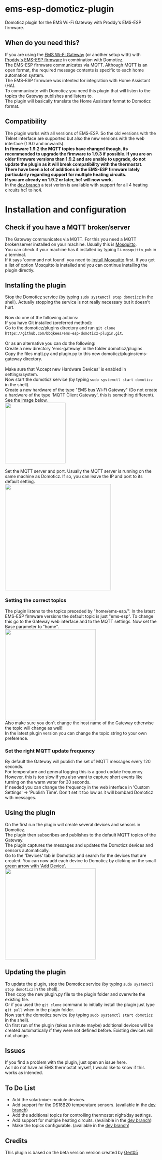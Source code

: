 # ems-esp-domoticz-plugin
Domoticz plugin for the EMS Wi-Fi Gateway with Proddy's EMS-ESP firmware. 

## When do you need this?
If you are using the [EMS Wi-Fi Gateway](https://shop.hotgoodies.nl/ems/) (or another setup with) with [Proddy's EMS-ESP firmware](https://github.com/proddy/EMS-ESP) in combination with Domoticz.<br>
The EMS-ESP firmware communicates via MQTT. Although MQTT is an open format, the required message contents is specific to each home automation system.<br>
The EMS-ESP firmware was intented for integration with Home Assistant (HA).<br>
To communicate with Domoticz you need this plugin that will listen to the topics the Gateway publishes and listens to.<br>
The plugin will basically translate the Home Assistant format to Domoticz format.<br>

## Compatibility
The plugin works with all versions of EMS-ESP. So the old versions with the Telnet interface are supported but also the new versions with the web interface (1.9.0 and onwards).<br>
<b>In firmware 1.9.2 the MQTT topics have changed though, its recommended to upgrade the firmware to 1.9.3 if possible.
If you are on older firmware versions than 1.9.2  and are unable to upgrade, do not update the plugin as it will break compatibility with the thermostat.
<br>
There have been a lot of additions in the EMS-ESP firmware lately particularly regarding support for multiple heating circuits.<br>
If you are already on 1.9.2 or later, hc1 will now work.</b><br>
In the [dev branch](https://github.com/bbqkees/ems-esp-domoticz-plugin/tree/dev) a test verion is available with support for all 4 heating circuits hc1 to hc4.<br>

# Installation and configuration

## Check if you have a MQTT broker/server
The Gateway communicates via MQTT. For this you need a MQTT broker/server installed on your machine. Usually this is [Mosquitto](http://mosquitto.org/).<br>
You can check if your machine has it installed by typing f.i. `mosquitto_pub` in a terminal.<br>
If it says 'command not found' you need to [install Mosquitto](https://www.sigmdel.ca/michel/ha/rpi/add_mqtt_en.html) first. If you get a list of option Mosquitto is installed and you can continue installing the plugin directly.<br>

## Installing the plugin
Stop the Domoticz service (by typing `sudo systemctl stop domoticz` in the shell). Actually stopping the service is not really necessary but it doesn't hurt.<br><br>
Now do one of the following actions:<br>
If you have Git installed (preferred method):<br>
Go to the domoticz/plugins directory and run `git clone https://github.com/bbqkees/ems-esp-domoticz-plugin.git`.<br>
<br>
Or as an alternative you can do the following:<br>
Create a new directory 'ems-gateway' in the folder domoticz/plugins.<br>
Copy the files mqtt.py and plugin.py to this new domoticz/plugins/ems-gateway directory.<br>
<br>
Make sure that 'Accept new Hardware Devices' is enabled in settings/system. <br>
Now start the domoticz service (by typing `sudo systemctl start domoticz` in the shell).<br>
Create a new hardware of the type "EMS bus Wi-Fi Gateway" (Do not create a hardware of the type 'MQTT Client Gateway', this is something different). See the image below.<br>
<img src="https://raw.githubusercontent.com/bbqkees/ems-esp-domoticz-plugin/master/images/domoticz-plugin-selection.jpg" height="200"><br><br>
Set the MQTT server and port. Usually the MQTT server is running on the same machine as Domoticz. If so, you can leave the IP and port to its default setting.<br>
<img src="https://raw.githubusercontent.com/bbqkees/ems-esp-domoticz-plugin/master/images/domoticz-plugin-parameters.jpg" height="350"><br>

### Setting the correct topics
The plugin listens to the topics preceded by "home/ems-esp/". In the latest EMS-ESP firmware versions the default topic is just "ems-esp". To change this go to the Gateway web interface and to the MQTT settings. Now set the Base parameter to "home".<br>
<img src="https://raw.githubusercontent.com/bbqkees/ems-esp-domoticz-plugin/master/images/ems-esp-web-mqtt-base-setting.jpg" height="300">
<br>
Also make sure you don't change the host name of the Gateway otherwise the topic will change as well!<br>
In the latest plugin version you can change the topic string to your own preference.

### Set the right MQTT update frequency
By default the Gateway will publish the set of MQTT messages every 120 seconds.<br>
For temperature and general logging this is a good update frequency. However, this is too slow if you also want to capture short events like turning on the warm water for 30 seconds.<br>
If needed you can change the frequency in the web interface in 'Custom Settings' -> 'Publish Time'. Don't set it too low as it will bombard Domoticz with messages.

## Using the plugin
On the first run the plugin will create several devices and sensors in Domoticz.<br>
The plugin then subscribes and publishes to the default MQTT topics of the Gateway.<br>
The plugin captures the messages and updates the Domoticz devices and sensors automatically.<br>
Go to the 'Devices' tab in Domoticz and search for the devices that are created. You can now add each device to Domoticz by clicking on the small green arrow with 'Add Device'.<br>
<img src="https://raw.githubusercontent.com/bbqkees/ems-esp-domoticz-plugin/master/images/domoticz-plugin-devices.jpg" height="300">
<br>

## Updating the plugin
To update the plugin, stop the Domoticz service (by typing `sudo systemctl stop domoticz` in the shell).<br>
Then copy the new plugin.py file to the plugin folder and overwrite the existing file.<br>
Or if you used the `git clone` command to initially install the plugin just type `git pull` when in the plugin folder.<br>
Now start the domoticz service (by typing `sudo systemctl start domoticz` in the shell).<br>
On first run of the plugin (takes a minute maybe) additional devices will be created automatically if they were not defined before. Existing devices will not change.<br>

## Issues
If you find a problem with the plugin, just open an issue here.<br>
As I do not have an EMS thermostat myself, I would like to know if this works as intended.

## To Do List
- Add the solar/mixer module devices.
- Add support for the DS18B20 temperature sensors. (available in the [dev branch](https://github.com/bbqkees/ems-esp-domoticz-plugin/tree/dev))
- Add the additional topics for controlling thermostat night/day settings.
- Add support for multiple heating circuits. (available in the [dev branch](https://github.com/bbqkees/ems-esp-domoticz-plugin/tree/dev))
- Make the topics configurable. (available in the [dev branch](https://github.com/bbqkees/ems-esp-domoticz-plugin/tree/dev))

## Credits
This plugin is based on the beta version version created by [Gert05](https://github.com/Gert05)
